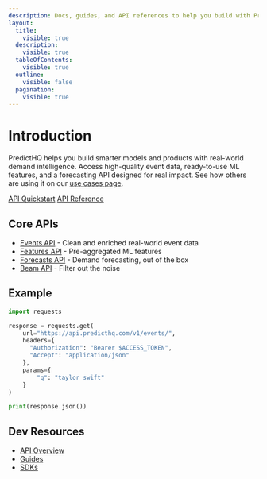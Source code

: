 ```yaml
---
description: Docs, guides, and API references to help you build with PredictHQ.
layout:
  title:
    visible: true
  description:
    visible: true
  tableOfContents:
    visible: true
  outline:
    visible: false
  pagination:
    visible: true
---
```


# Introduction

PredictHQ helps you build smarter models and products with real-world demand intelligence. Access high-quality event data, ready-to-use ML features, and a forecasting API designed for real impact. See how others are using it on our [use cases page](https://www.predicthq.com/use-cases).

<a href="getting-started/api-quickstart.md" class="button primary">API Quickstart</a>  <a href="api/overview/" class="button secondary">API Reference</a>

## Core APIs

* [Events API](api/events/) - Clean and enriched real-world event data
* [Features API](api/features/) - Pre-aggregated ML features
* [Forecasts API](api/forecasts/) - Demand forecasting, out of the box
* [Beam API](api/beam/) - Filter out the noise

## Example

```python
import requests

response = requests.get(
    url="https://api.predicthq.com/v1/events/",
    headers={
      "Authorization": "Bearer $ACCESS_TOKEN",
      "Accept": "application/json"
    },
    params={
        "q": "taylor swift"
    }
)

print(response.json())
```

## Dev Resources

* [API Overview](api/overview/)
* [Guides](getting-started/guides/)
* [SDKs](integrations/sdks/)
